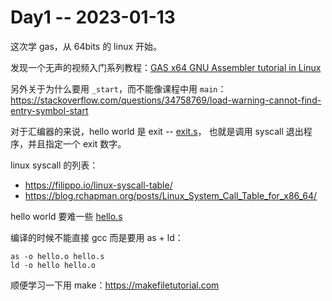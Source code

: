 # Day1 -- 2023-01-13

这次学 gas，从 64bits 的 linux 开始。

发现一个无声的视频入门系列教程：[GAS x64 GNU Assembler tutorial in Linux](https://www.youtube.com/playlist?list=PLhw53ohdQ4gEgeZLSYJ5aLOeA0k_xS05x)

另外关于为什么要用 `_start`，而不能像课程中用 `main`：https://stackoverflow.com/questions/34758769/load-warning-cannot-find-entry-symbol-start

对于汇编器的来说，hello world 是 exit -- [exit.s](exit.s)，
也就是调用 syscall 退出程序，并且指定一个 exit 数字。

linux syscall 的列表：

- https://filippo.io/linux-syscall-table/
- https://blog.rchapman.org/posts/Linux_System_Call_Table_for_x86_64/

hello world 要难一些 [hello.s](hello.s)

编译的时候不能直接 gcc 而是要用 as + ld：

```
as -o hello.o hello.s
ld -o hello hello.o
```

顺便学习一下用 make：https://makefiletutorial.com
